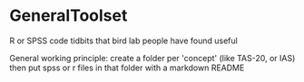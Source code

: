 # GeneralToolset
R or SPSS code tidbits that bird lab people have found useful

General working principle: create a folder per 'concept' (like TAS-20, or IAS) then put spss or r files in that folder with a markdown README
